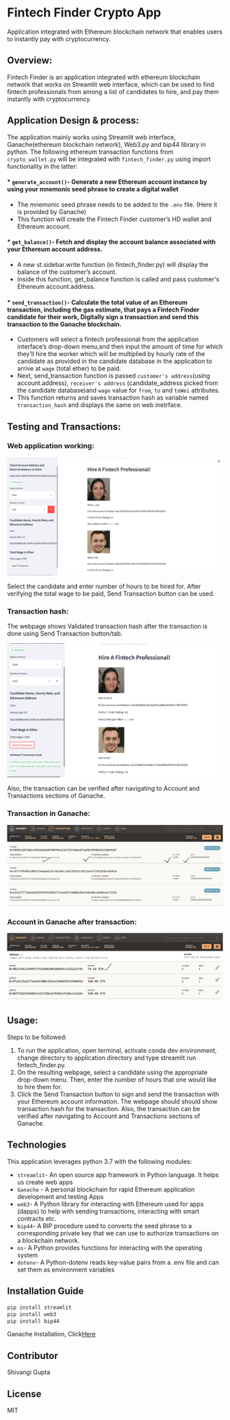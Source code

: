 # Fintech Finder Crypto App
Application  integrated with Ethereum blockchain network that enables users to instantly pay with cryptocurrency.

## Overview:
Fintech Finder is an application integrated with ethereum blockchain network that works on Streamlit web interface, which can be used to find fintech professionals from among a list of candidates to hire, and pay them instantly with cryptocurrency.


## Application Design & process:

The application mainly works using Streamlit web interface, Ganache(ethereum blockchain network), Web3.py and bip44 library in python. 
The following ethereum transaction functions from `crypto_wallet.py` will be integrated with `fintech_finder.py` using import functionality in the latter:

#### * `generate_account()`- Generate a new Ethereum account instance by using your mnemonic seed phrase to create a digital wallet

* The mnemonic seed phrase needs to be added to the `.env` file. (Here it is provided by Ganache)
* This function will create the Fintech Finder customer’s HD wallet and Ethereum account.

#### * `get_balance()`- Fetch and display the account balance associated with your Ethereum account address.
    
* A new st.sidebar.write function (in fintech_finder.py) will display the balance of the customer’s account.
* Inside this function, get_balance function  is called and pass customer's Ethereum account.address.

#### * `send_transaction()`- Calculate the total value of an Ethereum transaction, including the gas estimate, that pays a Fintech Finder candidate for their work, Digitally sign a transaction and send this transaction to the Ganache blockchain.

* Customers will select a fintech professional from the application interface’s drop-down menu,and then input the amount of time for which they’ll hire the worker which will be multiplied by hourly rate of the candidate as provided in the candidate database in the application to arrive at `wage` (total ether) to be paid.
* Next, send_transaction function is passed `customer's address`(using account.address), `receiver's address` (candidate_address picked from the candidate database)and `wage` value for `from`, `to` and  `toWei` attributes.
* This function returns and saves transaction hash as variable named `transaction_hash` and displays the same on web inetrface.
   
## Testing and Transactions:
 
### Web application working:

![Web application_working](media/fintech_app.png)

Select the candidate and enter number of hours to be hired for. After verifying the total wage to be paid, Send Transaction button can be used.

### Transaction hash:

The webpage shows Validated transaction hash after the transaction is done using Send Transaction button/tab.

![Web application_working](media/transaction_hash.png)

Also, the transaction can be verified after navigating to Account and Transactions sections of Ganache.
  
### Transaction in Ganache:

![Web application_working](media/transaction.png)


### Account in Ganache after transaction:

![Web application_working](media/account.png)


## Usage:

Steps to be followed:

1. To run the application, open terminal, activate conda dev environment, change directory to application directory and type streamlit run fintech_finder.py.
2. On the resulting webpage, select a candidate using the appropriate drop-down menu. Then, enter the number of hours that one would like to hire them for.
3. Click the Send Transaction button to sign and send the transaction with your Ethereum account information. The webpage should should show transaction hash for the transaction. Also, the transaction can be verified after navigating to Account and Transactions sections of Ganache.
  
  


## Technologies

This application leverages python 3.7 with the following modules:

* `streamlit`- An open source app framework in Python language. It helps us create web apps 
* `Ganache` - A personal blockchain for rapid Ethereum application development and testing Apps
* `web3`-  A Python library for interacting with Ethereum used for apps (dapps) to help with sending transactions, interacting with smart contracts etc. 
* `bip44`- A BIP procedure used to converts the seed phrase to a corresponding private key that we can use to authorize transactions on a blockchain network.
* `os`- A Python provides functions for interacting with the operating system
* `dotenv`- A Python-dotenv reads key-value pairs from a .env file and can set them as environment variables


## Installation Guide

```
pip install streamlit
pip install web3
pip install bip44

```

Ganache Installation, Click[Here](https://trufflesuite.com/docs/ganache/quickstart/)

## Contributor

Shivangi Gupta

## License

MIT